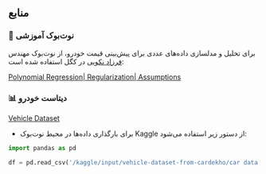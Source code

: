 ## منابع

### 📓 نوت‌بوک آموزشی
برای تحلیل و مدلسازی داده‌های عددی برای پیش‌بینی قیمت خودرو، از نوت‌بوک مهندس [فرزاد نکویی](https://github.com/FarzadNekouee) در کگل استفاده شده است:

[Polynomial Regression| Regularization| Assumptions](https://www.kaggle.com/code/farzadnekouei/polynomial-regression-regularization-assumptions)


### 📊 دیتاست خودرو
[Vehicle Dataset](https://www.kaggle.com/datasets/nehalbirla/vehicle-dataset-from-cardekho)
- برای بارگذاری داده‌ها در محیط نوت‌بوک Kaggle از دستور زیر استفاده می‌شود:
```python
import pandas as pd

df = pd.read_csv('/kaggle/input/vehicle-dataset-from-cardekho/car data.csv')
